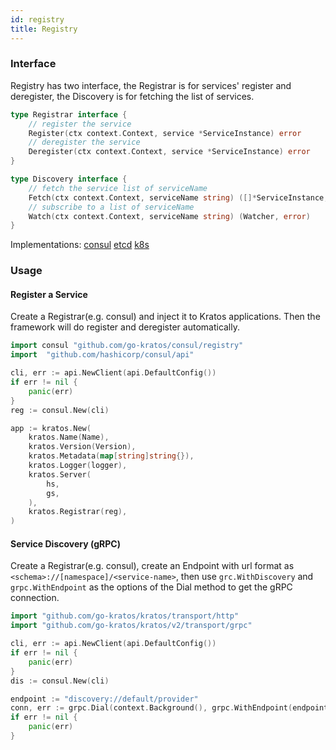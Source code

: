 ```yaml
---
id: registry
title: Registry
---
```


### Interface

Registry has two interface, the Registrar is for services' register and deregister, the Discovery is for fetching the list of services.

```go
type Registrar interface {
	// register the service
	Register(ctx context.Context, service *ServiceInstance) error
	// deregister the service
	Deregister(ctx context.Context, service *ServiceInstance) error
}
```

```go
type Discovery interface {
	// fetch the service list of serviceName
	Fetch(ctx context.Context, serviceName string) ([]*ServiceInstance, error)
	// subscribe to a list of serviceName
	Watch(ctx context.Context, serviceName string) (Watcher, error)
}
```
Implementations:
[consul](https://github.com/go-kratos/consul)
[etcd](https://github.com/go-kratos/etcd)
[k8s](https://github.com/go-kratos/kube)

### Usage

#### Register a Service
Create a Registrar(e.g. consul) and inject it to Kratos applications. Then the framework will do register and deregister automatically.

```go
import consul "github.com/go-kratos/consul/registry"
import	"github.com/hashicorp/consul/api"

cli, err := api.NewClient(api.DefaultConfig())
if err != nil {
	panic(err)
}
reg := consul.New(cli)

app := kratos.New(
    kratos.Name(Name),
    kratos.Version(Version),
    kratos.Metadata(map[string]string{}),
    kratos.Logger(logger),
    kratos.Server(
        hs,
        gs,
    ),
    kratos.Registrar(reg),
)
```


#### Service Discovery (gRPC)
Create a Registrar(e.g. consul), create an Endpoint with url format as `<schema>://[namespace]/<service-name>`, then use `grc.WithDiscovery` and `grpc.WithEndpoint` as the options of the Dial method to get the gRPC connection.

```go
import "github.com/go-kratos/kratos/transport/http"
import "github.com/go-kratos/kratos/v2/transport/grpc"

cli, err := api.NewClient(api.DefaultConfig())
if err != nil {
	panic(err)
}
dis := consul.New(cli)

endpoint := "discovery://default/provider"
conn, err := grpc.Dial(context.Background(), grpc.WithEndpoint(endpoint), grpc.WithDiscovery(dis))
if err != nil {
    panic(err)
}
```
